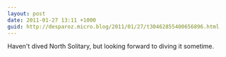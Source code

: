 ```yaml
---
layout: post
date: 2011-01-27 13:11 +1000
guid: http://desparoz.micro.blog/2011/01/27/t30462855400656896.html
---
```

Haven't dived North Solitary, but looking forward to diving it sometime.
